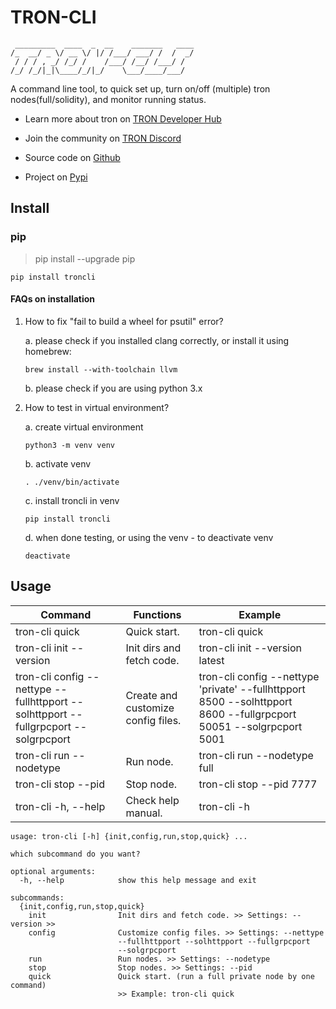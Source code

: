 # TRON-CLI
```
 _________  ____  _  __    _______   ____
/_  __/ _ \/ __ \/ |/ /___/ ___/ /  /  _/
 / / / , _/ /_/ /    /___/ /__/ /___/ /  
/_/ /_/|_|\____/_/|_/    \___/____/___/
```

A command line tool, to quick set up, turn on/off (multiple) tron nodes(full/solidity), and monitor running status.

* Learn more about tron on [TRON Developer Hub](https://developers.tron.network/docs/full-node)

* Join the community on [TRON Discord](https://discord.gg/GsRgsTD)

* Source code on [Github](https://github.com/tronprotocol/tron-cli)

* Project on [Pypi](https://pypi.org/project/troncli/)

## Install

### pip

> pip install --upgrade pip

```
pip install troncli
```

#### FAQs on installation

1. How to fix "fail to build a wheel for psutil" error?

    a. please check if you installed clang correctly, or install it using homebrew:

    ```
    brew install --with-toolchain llvm
    ```

    b. please check if you are using python 3.x

2. How to test in virtual environment?
    
    a. create virtual environment

    ```
    python3 -m venv venv
    ```

    b. activate venv

    ```
    . ./venv/bin/activate
    ```

    c. install troncli in venv

    ```
    pip install troncli
    ```

    d. when done testing, or using the venv - to deactivate venv

    ```
    deactivate
    ```

## Usage

| Command                                                                              | Functions                          | Example                                                                                                            |
|--------------------------------------------------------------------------------------|------------------------------------|--------------------------------------------------------------------------------------------------------------------|
| tron-cli quick                                                                       | Quick start.                       | tron-cli quick                                                                                                     |
| tron-cli init --version                                                              | Init dirs and fetch code.          | tron-cli init --version latest                                                                                     |
| tron-cli config --nettype --fullhttpport --solhttpport --fullgrpcport --solgrpcport  | Create and customize config files. | tron-cli config --nettype 'private' --fullhttpport 8500 --solhttpport 8600 --fullgrpcport 50051 --solgrpcport 5001 |
| tron-cli run --nodetype                                                              | Run node.                          | tron-cli run --nodetype full                                                                                       |
| tron-cli stop --pid                                                                  | Stop node.                         | tron-cli stop --pid 7777                                                                                           |
| tron-cli -h, --help                                                                  | Check help manual.                 | tron-cli -h                                                                                                        |


```
usage: tron-cli [-h] {init,config,run,stop,quick} ...

which subcommand do you want?

optional arguments:
  -h, --help            show this help message and exit

subcommands:
  {init,config,run,stop,quick}
    init                Init dirs and fetch code. >> Settings: --version >>
    config              Customize config files. >> Settings: --nettype
                        --fullhttpport --solhttpport --fullgrpcport
                        --solgrpcport
    run                 Run nodes. >> Settings: --nodetype
    stop                Stop nodes. >> Settings: --pid
    quick               Quick start. (run a full private node by one command)
                        >> Example: tron-cli quick
```
